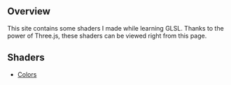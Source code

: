 ## Overview
This site contains some shaders I made while learning GLSL. Thanks to the power of Three.js, these shaders can be viewed right from this page.

## Shaders
- [Colors](https://atomicbeef.github.io/shader-studies/colors)
